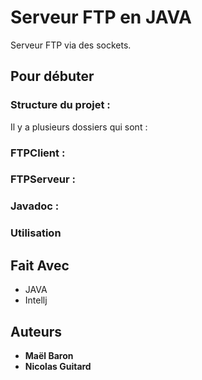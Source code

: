 # Serveur FTP en JAVA

Serveur FTP via des sockets.


## Pour débuter
### Structure du projet :
Il y a plusieurs dossiers qui sont :
   ### FTPClient :
   ### FTPServeur :
   ### Javadoc :


### Utilisation



## Fait Avec

* JAVA
* Intellj

## Auteurs

* **Maël Baron**
* **Nicolas Guitard**

